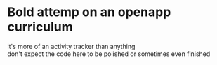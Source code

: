 # Bold attemp on an openapp curriculum
it's more of an activity tracker than anything\
don't expect the code here to be polished or sometimes even finished
